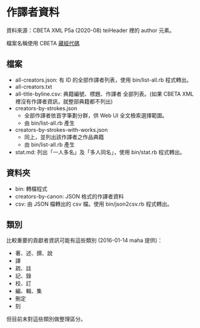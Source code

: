 # 作譯者資料

資料來源：CBETA XML P5a (2020-08) teiHeader 裡的 author 元素。

檔案名稱使用 CBETA [藏經代碼](http://www.cbeta.org/format/id.php)

## 檔案

* all-creators.json: 有 ID 的全部作譯者列表，使用 bin/list-all.rb 程式轉出。
* all-creators.txt
* all-title-byline.csv: 典籍編號、標題、作譯者 全部列表。(如果 CBETA XML 裡沒有作譯者資訊，就整部典籍都不列出)
* creators-by-strokes.json
  * 全部作譯者依首字筆劃分群，供 Web UI 全文檢索選擇範圍。
  * 由 bin/list-all.rb 產生
* creators-by-strokes-with-works.json
  * 同上，並列出該作譯者之作品典籍
  * 由 bin/list-all.rb 產生
* stat.md: 列出「一人多名」及「多人同名」，使用 bin/stat.rb 程式轉出。

## 資料夾

* bin: 轉檔程式
* creators-by-canon: JSON 格式的作譯者資料
* csv: 由 JSON 檔轉出的 csv 檔。使用 bin/json2csv.rb 程式轉出。

## 類別

比較重要的貢獻者資訊可能有這些類別 (2016-01-14 maha 提供)：

* 著、述、撰、說
* 譯
* 疏、註
* 記、錄
* 校、訂
* 編、輯、集
* 刪定
* 刻

但目前未對這些類別做整理區分。
